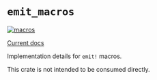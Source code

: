 # `emit_macros`

[![macros](https://github.com/emit-rs/emit/actions/workflows/macros.yml/badge.svg)](https://github.com/emit-rs/emit/actions/workflows/macros.yml)

[Current docs](https://docs.rs/emit_macros/0.11.0-alpha.3/emit_macros/index.html)

Implementation details for `emit!` macros.

This crate is not intended to be consumed directly.
